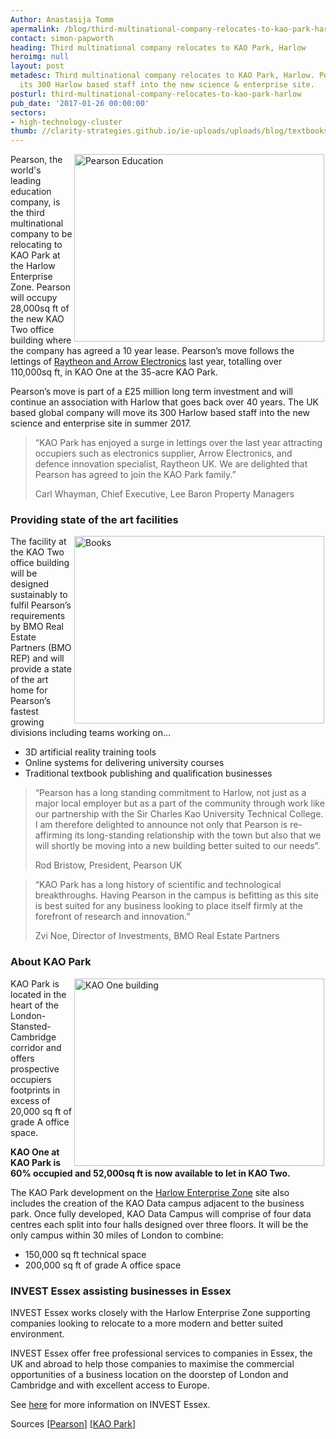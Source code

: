 ```yaml
---
Author: Anastasija Tomm
apermalink: /blog/third-multinational-company-relocates-to-kao-park-harlow
contact: simon-papworth
heading: Third multinational company relocates to KAO Park, Harlow
heroimg: null
layout: post
metadesc: Third multinational company relocates to KAO Park, Harlow. Pearson is moving
  its 300 Harlow based staff into the new science & enterprise site.
posturl: third-multinational-company-relocates-to-kao-park-harlow
pub_date: '2017-01-26 00:00:00'
sectors:
- high-technology-cluster
thumb: //clarity-strategies.github.io/ie-uploads/uploads/blog/textbooks_165.jpg
---
```


<p><img alt='Pearson Education' src='//clarity-strategies.github.io/ie-uploads/uploads/about/IE134_700.jpg' style='width: 400px; height: 300px; margin-left: 2px; margin-right: 2px; float: right;'/>Pearson, the world's leading education company, is the third multinational company to be relocating to KAO Park at the Harlow Enterprise Zone. Pearson will occupy 28,000sq ft of the new KAO Two office building where the company has agreed a 10 year lease. Pearson’s move follows the lettings of <a href='new-250m-data-centre-construction-underway#.WIYTgtKLSM8' target='_blank'>Raytheon and Arrow Electronics</a> last year, totalling over 110,000sq ft, in KAO One at the 35-acre KAO Park.</p><p>Pearson’s move is part of a £25 million long term investment and will continue an association with Harlow that goes back over 40 years. The UK based global company will move its 300 Harlow based staff into the new science and enterprise site in summer 2017.</p><blockquote><p>“KAO Park has enjoyed a surge in lettings over the last year attracting occupiers such as electronics supplier, Arrow Electronics, and defence innovation specialist, Raytheon UK. We are delighted that Pearson has agreed to join the KAO Park family.”</p><p>Carl Whayman, Chief Executive, Lee Baron Property Managers</p></blockquote><h3>Providing state of the art facilities</h3><p><img alt='Books' src='//clarity-strategies.github.io/ie-uploads/uploads/about/millennials-and-books_400.jpg' style='width: 400px; height: 300px; margin-left: 2px; margin-right: 2px; float: right;'/>The facility at the KAO Two office building will be designed sustainably to fulfil Pearson’s requirements by BMO Real Estate Partners (BMO REP) and will provide a state of the art home for Pearson’s fastest growing divisions including teams working on…</p><ul><li>3D artificial reality training tools</li><li>Online systems for delivering university courses</li><li>Traditional textbook publishing and qualification businesses</li></ul><blockquote><p>“Pearson has a long standing commitment to Harlow, not just as a major local employer but as a part of the community through work like our partnership with the Sir Charles Kao University Technical College. I am therefore delighted to announce not only that Pearson is re-affirming its long-standing relationship with the town but also that we will shortly be moving into a new building better suited to our needs”.</p><p>Rod Bristow, President, Pearson UK</p></blockquote><blockquote><p>“KAO Park has a long history of scientific and technological breakthroughs. Having Pearson in the campus is befitting as this site is best suited for any business looking to place itself firmly at the forefront of research and innovation.”</p><p>Zvi Noe, Director of Investments, BMO Real Estate Partners</p></blockquote><h3>About KAO Park</h3><p><img alt='KAO One building' src='//clarity-strategies.github.io/ie-uploads/uploads/about/Raytheon_approved_DSC_6790a_400.jpg' style='width: 400px; height: 300px; margin-left: 2px; margin-right: 2px; float: right;'/>KAO Park is located in the heart of the London-Stansted-Cambridge corridor and offers prospective occupiers footprints in excess of 20,000 sq ft of grade A office space.</p><p><strong>KAO One at KAO Park is 60% occupied and 52,000sq ft is now available to let in KAO Two.</strong></p><p>The KAO Park development on the <a href='http://investessex.co.uk/studies/place-studies/harlow-enterprise-zone' target='_blank'>Harlow Enterprise Zone</a> site also includes the creation of the KAO Data campus adjacent to the business park. Once fully developed, KAO Data Campus will comprise of four data centres each split into four halls designed over three floors. It will be the only campus within 30 miles of London to combine:</p><ul><li>150,000 sq ft technical space</li><li>200,000 sq ft of grade A office space</li></ul><h3>INVEST Essex assisting businesses in Essex</h3><p>INVEST Essex works closely with the Harlow Enterprise Zone supporting companies looking to relocate to a more modern and better suited environment.</p><p>INVEST Essex offer free professional services to companies in Essex, the UK and abroad to help those companies to maximise the commercial opportunities of a business location on the doorstep of London and Cambridge and with excellent access to Europe.</p><p>See <a href='../index.html' target='_blank'>here</a> for more information on INVEST Essex.</p><p>Sources [<a href='https://www.pearson.com/news/media/news-announcements/2017/01/pearson-makes-major-commitment-to-harlow-s-kao-park.html' target='_blank'>Pearson</a>] [<a href='http://www.kaopark.com/news-article/new-tenants-for-iconic-harlow-campus/' target='_blank'>KAO Park</a>]</p>